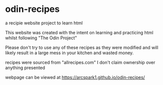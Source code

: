 # odin-recipes
a recipie website project to learn html

This website was created with the intent on learning and practicing html
whilst following "The Odin Project"

Please don't try to use any of these recipes as they were modified and will likely
result in a large mess in your kitchen and wasted money.

recipes were sourced from "allrecipes.com" I don't claim ownership over anything presented

webpage can be viewed at https://arcspark1.github.io/odin-recipes/